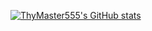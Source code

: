 [![ThyMaster555's GitHub stats](https://github-readme-stats.vercel.app/api?username=mastertar)](https://github.com/mastertar/github-readme-stats)
